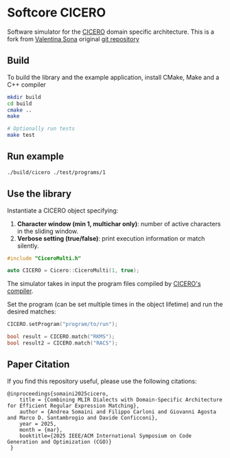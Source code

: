 # Softcore CICERO

Software simulator for the [CICERO](https://github.com/necst/cicero) domain specific architecture.
This is a fork from [Valentina Sona](https://github.com/ValentinaSona) original [git repository](https://github.com/ValentinaSona/SoftwareCICERO)

## Build

To build the library and the example application, install CMake, Make and a C++ compiler

```bash
mkdir build
cd build
cmake ..
make

# Optionally run tests
make test
```

## Run example

```bash
./build/cicero ./test/programs/1
```

## Use the library

Instantiate a CICERO object specifying:

1. **Character window (min 1, multichar only)**: number of active characters in the sliding window.
2. **Verbose setting (true/false)**: print execution information or match silently.

```cpp
#include "CiceroMulti.h"

auto CICERO = Cicero::CiceroMulti(1, true);
```

The simulator takes in input the program files compiled by [CICERO's compiler](https://github.com/necst/cicero_compiler).

Set the program (can be set multiple times in the object lifetime) and run the desired matches:

```cpp
CICERO.setProgram("program/to/run");

bool result = CICERO.match("RKMS");
bool result2 = CICERO.match("RACS");
```

## Paper Citation

If you find this repository useful, please use the following citations:

```
@inproceedings{somaini2025cicero,
    title = {Combining MLIR Dialects with Domain-Specific Architecture for Efficient Regular Expression Matching},
    author = {Andrea Somaini and Filippo Carloni and Giovanni Agosta and Marco D. Santambrogio and Davide Conficconi},
    year = 2025,
    month = {mar},
    booktitle={2025 IEEE/ACM International Symposium on Code Generation and Optimization (CGO)}
 } 
```
